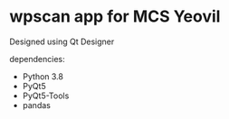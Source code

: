 # wpscan app for MCS Yeovil


Designed using Qt Designer 

dependencies:

- Python 3.8    
- PyQt5 
- PyQt5-Tools
- pandas 
